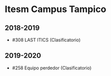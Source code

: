 # Itesm Campus Tampico

## 2018-2019

- #308 LAST ITICS (Clasificatorio)

## 2019-2020

- #258 Equipo perdedor (Clasificatorio)


